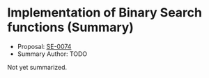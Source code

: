 # Implementation of Binary Search functions (Summary)

* Proposal: [SE-0074](https://github.com/apple/swift-evolution/blob/main/proposals/0074-binary-search.md)
* Summary Author: TODO

Not yet summarized.
